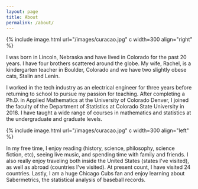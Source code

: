 ```yaml
---
layout: page
title: About
permalink: /about/
---
```


{% include image.html url="/images/curacao.jpg" c width=300 align="right" %}

I was born in Lincoln, Nebraska and have lived in Colorado for the past 20 years. I have four brothers scattered around the globe. My wife, Rachel, is a kindergarten teacher in Boulder, Colorado and we have two slightly obese cats, Stalin and Lenin.

I worked in the tech industry as an electrical engineer for three years before returning to school to pursue my passion for teaching. After completing a Ph.D. in Applied Mathematics at the University of Colorado Denver, I joined the faculty of the Department of Statistics at Colorado State University in 2018. I have taught a wide range of courses in mathematics and statistics at the undergraduate and graduate levels.


{% include image.html url="/images/curacao.jpg" c width=300 align="left" %}

In my free time, I enjoy reading (history, science, philosophy, science fiction, etc), seeing live music, and spending time with family and friends. I also really enjoy traveling both inside the United States (states I've visited), as well as abroad (countries I've visited). At present count, I have visited 24 countries. Lastly, I am a huge Chicago Cubs fan and enjoy learning about Sabermetrics, the statistical analysis of baseball records.


